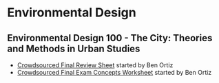# Environmental Design

## Environmental Design 100 - The City: Theories and Methods in Urban Studies
* [Crowdsourced Final Review Sheet](./files/environmentaldesign/ben_ed100finalreviewsheet.docx.docx) started by Ben Ortiz
* [Crowdsourced Final Exam Concepts Worksheet](./files/environmentaldesign/ben_ed100spring2014finalexamconcepts-worksheet.docx) started by Ben Ortiz 
